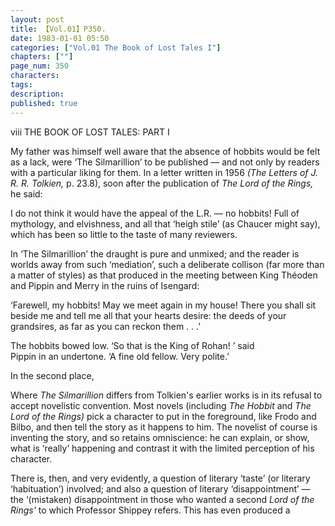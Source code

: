```yaml
---
layout: post
title: 【Vol.01】P350.
date: 1983-01-01 05:50
categories: ["Vol.01 The Book of Lost Tales I"]
chapters: [""]
page_num: 350
characters: 
tags: 
description: 
published: true
---
```


<p style="text-indent: 0;">
viii         THE BOOK OF LOST TALES: PART I
</p>

My father was himself well aware that the absence of hobbits would be felt as a lack, were ‘The Silmarillion’ to be published — and not only by readers with a particular liking for them. In a letter written in 1956 <I>(The Letters of J. R. R. Tolkien,</I> p. 23.8), soon after the publication of <I>The Lord of the Rings,</I> he said:

I do not think it would have the appeal of the L.R. — no hobbits! Full of mythology, and elvishness, and all that ‘heigh stile’ (as Chaucer might say), which has been so little to the taste of many reviewers.

In ‘The Silmarillion’ the draught is pure and unmixed; and the reader is worlds away from such ‘mediation’, such a deliberate collison (far more than a matter of styles) as that produced in the meeting between King Théoden and Pippin and Merry in the ruins of Isengard:

‘Farewell, my hobbits! May we meet again in my house! There you shall sit beside me and tell me all that your hearts desire: the deeds of your grandsires, as far as you can reckon them . . .’

The hobbits bowed low. ‘So that is the King of Rohan! ’ said<BR>Pippin in an undertone. ‘A fine old fellow. Very polite.’

In the second place,

Where <I>The Silmarillion</I> differs from Tolkien's earlier works is in its refusal to accept novelistic convention. Most novels (including <I>The Hobbit</I> and <I>The Lord of the Rings)</I> pick a character to put in the foreground, like Frodo and Bilbo, and then tell the story as it happens to him. The novelist of course is inventing the story, and so retains omniscience: he can explain, or show, what is ‘really’ happening and contrast it with the limited perception of his character.

There is, then, and very evidently, a question of literary ‘taste’ (or literary ‘habituation’) involved; and also a question of literary ‘disappointment’ — the ‘(mistaken) disappointment in those who wanted a second <I>Lord of the Rings'</I> to which Professor Shippey refers. This has even produced a

